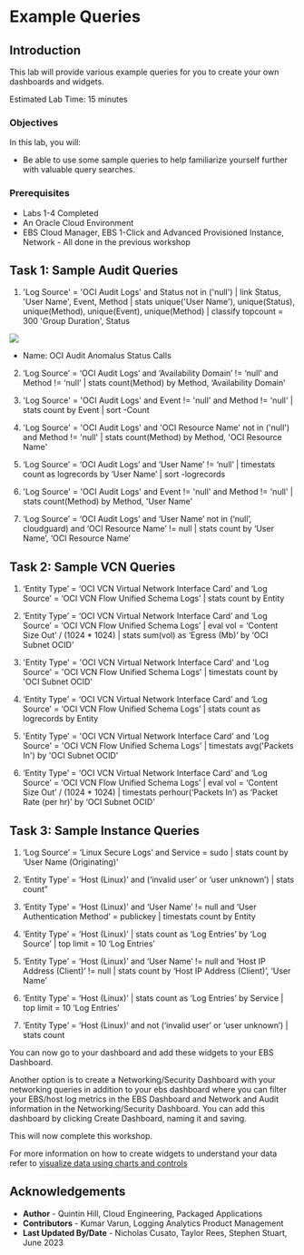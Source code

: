 # Example Queries

## Introduction

This lab will provide various example queries for you to create your own dashboards and widgets.

Estimated Lab Time: 15 minutes

### Objectives

In this lab, you will:
* Be able to use some sample queries to help familiarize yourself further with valuable query searches.

### Prerequisites

* Labs 1-4 Completed
* An Oracle Cloud Environment
* EBS Cloud Manager, EBS 1-Click and Advanced Provisioned Instance, Network - All done in the previous workshop

## Task 1: Sample Audit Queries

1. 'Log Source' = 'OCI Audit Logs' and Status not in ('null') | link Status, 'User Name', Event, Method | stats unique('User Name'), unique(Status), unique(Method), unique(Event), unique(Method) | classify topcount = 300 'Group Duration', Status

  ![](./images/ocianomalus.png " ")

  - Name: OCI Audit Anomalus Status Calls

2. ‘Log Source’ = ‘OCI Audit Logs’ and ‘Availability Domain’ != ‘null’ and Method != ‘null’ | stats count(Method) by Method, ‘Availability Domain’

3. 'Log Source' = 'OCI Audit Logs' and Event != 'null' and Method != 'null' | stats count by Event | sort -Count

4. 'Log Source' = 'OCI Audit Logs' and 'OCI Resource Name' not in ('null') and Method != 'null' | stats count(Method) by Method, 'OCI Resource Name'

5. ‘Log Source’ = ‘OCI Audit Logs’ and ‘User Name’ != ‘null’ | timestats count as logrecords by ‘User Name’ | sort -logrecords

6. 'Log Source' = 'OCI Audit Logs' and Event != 'null' and Method != 'null' | stats count(Method) by Method, 'User Name'

7. ‘Log Source’ = ‘OCI Audit Logs’ and ‘User Name’ not in (‘null’, cloudguard) and ‘OCI Resource Name’ != null | stats count by ‘User Name’, ‘OCI Resource Name’

## Task 2: Sample VCN Queries

1. ‘Entity Type’ = ‘OCI VCN Virtual Network Interface Card’ and ‘Log Source’ = ‘OCI VCN Flow Unified Schema Logs’ | stats count by Entity

2. ‘Entity Type’ = ‘OCI VCN Virtual Network Interface Card’ and ‘Log Source’ = ‘OCI VCN Flow Unified Schema Logs’ | eval vol = ‘Content Size Out’ / (1024 * 1024) | stats sum(vol) as ‘Egress (Mb)’ by ‘OCI Subnet OCID’

3. 'Entity Type' = 'OCI VCN Virtual Network Interface Card' and 'Log Source' = 'OCI VCN Flow Unified Schema Logs' | timestats count by 'OCI Subnet OCID'

4. ‘Entity Type’ = ‘OCI VCN Virtual Network Interface Card’ and ‘Log Source’ = ‘OCI VCN Flow Unified Schema Logs’ | stats count as logrecords by Entity

5. 'Entity Type' = 'OCI VCN Virtual Network Interface Card' and 'Log Source' = 'OCI VCN Flow Unified Schema Logs' | timestats avg('Packets In') by 'OCI Subnet OCID'

6. ‘Entity Type’ = ‘OCI VCN Virtual Network Interface Card’ and ‘Log Source’ = ‘OCI VCN Flow Unified Schema Logs’ | eval vol = ‘Content Size Out’ / (1024 * 1024) | timestats perhour(‘Packets In’) as ‘Packet Rate (per hr)’ by ‘OCI Subnet OCID’

## Task 3: Sample Instance Queries

1. ‘Log Source’ = ‘Linux Secure Logs’ and Service = sudo | stats count by ‘User Name (Originating)’

2. ‘Entity Type’ = ‘Host (Linux)’ and (‘invalid user’ or ‘user unknown’) | stats count”

3. ‘Entity Type’ = ‘Host (Linux)’ and ‘User Name’ != null and ‘User Authentication Method’ = publickey | timestats count by Entity

4. ‘Entity Type’ = ‘Host (Linux)’ | stats count as ‘Log Entries’ by ‘Log Source’ | top limit = 10 ‘Log Entries’

5. ‘Entity Type’ = ‘Host (Linux)’ and ‘User Name’ != null and ‘Host IP Address (Client)’ != null | stats count by ‘Host IP Address (Client)’, ‘User Name’

6. ‘Entity Type’ = ‘Host (Linux)’ | stats count as ‘Log Entries’ by Service | top limit = 10 ‘Log Entries’

7. ‘Entity Type’ = ‘Host (Linux)’ and not (‘invalid user’ or ‘user unknown’) | stats count

  You can now go to your dashboard and add these widgets to your EBS Dashboard.

  Another option is to create a Networking/Security Dashboard with your networking queries in addition to your ebs dashboard where you can filter your EBS/host log metrics in the EBS Dashboard and Network and Audit information in the Networking/Security Dashboard. You can add this dashboard by clicking Create Dashboard, naming it and saving.

This will now complete this workshop.

For more information on how to create widgets to understand your data refer to [visualize data using charts and controls](https://docs.oracle.com/en-us/iaas/logging-analytics/doc/visualize-data-using-charts-and-controls.html#GUID-93988D5B-9717-4F63-8362-16B08BC3E020)

## Acknowledgements
* **Author** - Quintin Hill, Cloud Engineering, Packaged Applications
* **Contributors** -  Kumar Varun, Logging Analytics Product Management
* **Last Updated By/Date** - Nicholas Cusato, Taylor Rees, Stephen Stuart, June 2023



